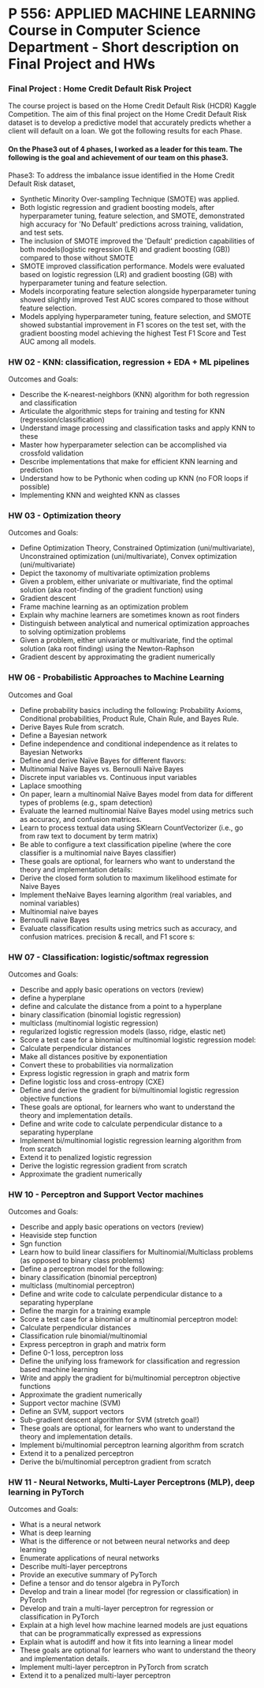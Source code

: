 # P 556: APPLIED MACHINE LEARNING Course in Computer Science Department - Short description on Final Project and HWs

### Final Project : Home Credit Default Risk Project
The course project is based on the Home Credit Default Risk (HCDR) Kaggle Competition.
The aim of this final project on the Home Credit Default Risk dataset is to develop a predictive model that accurately predicts whether a client will default on a loan. We got the following results for each Phase.

#### On the Phase3 out of 4 phases, I worked as a leader for this team. The following is the goal and achievement of our team on this phase3.
Phase3: To address the imbalance issue identified in the Home Credit Default Risk dataset,
- Synthetic Minority Over-sampling Technique (SMOTE) was applied.
- Both logistic regression and gradient boosting models, after hyperparameter tuning, feature selection, and SMOTE, demonstrated high accuracy for 'No Default' predictions across training, validation, and test sets.
- The inclusion of SMOTE improved the 'Default' prediction capabilities of both models(logistic regression (LR) and gradient boosting (GB)) compared to those without SMOTE
- SMOTE improved classification performance. Models were evaluated based on logistic regression (LR) and gradient boosting (GB) with hyperparameter tuning and feature selection.
- Models incorporating feature selection alongside hyperparameter tuning showed slightly improved Test AUC scores compared to those without feature selection.
- Models applying hyperparameter tuning, feature selection, and SMOTE showed substantial improvement in F1 scores on the test set, with the gradient boosting model achieving the highest Test F1 Score and Test AUC among all models.

### HW 02 - KNN: classification, regression + EDA + ML pipelines
Outcomes and Goals:
- Describe the K-nearest-neighbors (KNN) algorithm for both regression and classification
- Articulate the algorithmic steps for training and testing for KNN (regression/classification)
- Understand image processing and classification tasks and apply KNN to these
- Master how hyperparameter selection can be accomplished via crossfold validation
- Describe implementations that make for efficient KNN learning and prediction
- Understand how to be Pythonic when coding up KNN (no FOR loops if possible)
- Implementing KNN and weighted KNN as classes

### HW 03 - Optimization theory
Outcomes and Goals:
- Define Optimization Theory, Constrained Optimization (uni/multivariate), Unconstrained optimization (uni/multivariate), Convex optimization (uni/multivariate)
- Depict the taxonomy of multivariate optimization problems 
- Given a problem, either univariate or multivariate, find the optimal solution (aka root-finding of the gradient function) using
- Gradient descent
- Frame machine learning as an optimization problem
- Explain why machine learners are sometimes known as root finders
- Distinguish between analytical and numerical optimization approaches to solving optimization problems
- Given a problem, either univariate or multivariate, find the optimal solution (aka root finding) using the Newton-Raphson
- Gradient descent by approximating the gradient numerically

### HW 06 - Probabilistic Approaches to Machine Learning
Outcomes and Goal
- Define probability basics including the following: Probability Axioms, Conditional probabilities, Product Rule, Chain Rule, and Bayes Rule.
- Derive Bayes Rule from scratch.
- Define a Bayesian network
- Define independence and conditional independence as it relates to Bayesian Networks
- Define and derive Naïve Bayes for different flavors:
- Multinomial Naïve Bayes vs. Bernoulli Naïve Bayes
- Discrete input variables vs. Continuous input variables 
- Laplace smoothing
- On paper, learn a multinomial Naïve Bayes model from data for different types of problems (e.g., spam detection) 
- Evaluate the learned multinomial Naïve Bayes model using metrics such as accuracy, and confusion matrices.
- Learn to process textual data using  SKlearn CountVectorizer (i.e., go from raw text to document by term matrix)
- Be able to configure a text classification pipeline (where the core classifier is a multinomial naive Bayes classifier)
- These goals are optional, for learners who want to understand the theory and implementation details: 
- Derive the closed form solution to maximum likelihood estimate for Naive Bayes
- Implement theNaive Bayes learning algorithm  (real variables, and nominal variables)
- Multinomial naive bayes
- Bernoulli  naive Bayes
- Evaluate classification results using metrics such as accuracy, and confusion matrices.  precision & recall, and F1 score s:

### HW 07 - Classification: logistic/softmax regression
Outcomes and Goals:
- Describe and apply basic operations on vectors (review)
- define a hyperplane
- define and calculate the distance from a point to a hyperplane
- binary classification (binomial logistic regression)
- multiclass (multinomial logistic regression)
- regularized logistic regression models (lasso, ridge, elastic net)
- Score a test case for a binomial or multinomial logistic regression model:
- Calculate perpendicular distances
- Make all distances positive by exponentiation
- Convert these to probabilities via normalization
- Express logistic regression in graph and matrix form
- Define logistic loss and cross-entropy (CXE)
- Define and derive the gradient for bi/multinomial logistic regression objective functions
- These goals are optional, for learners who want to understand the theory and implementation details. 
- Define and write code to calculate perpendicular distance to a separating hyperplane
- Implement bi/multinomial logistic regression learning algorithm from from scratch
- Extend it to penalized logistic regression
- Derive the logistic regression gradient from scratch
- Approximate the gradient numerically

### HW 10 - Perceptron and Support Vector machines
Outcomes and Goals:
- Describe and apply basic operations on vectors (review)
- Heaviside step function
- Sgn function
- Learn how to build  linear classifiers for Multinomial/Multiclass problems (as opposed to binary class problems)
- Define a perceptron model for the following:
- binary classification (binomial perceptron)
- multiclass (multinomial perceptron)
- Define and write code to calculate perpendicular distance to a separating hyperplane
- Define the margin for a training example
- Score a test case for a binomial or a multinomial perceptron model:
- Calculate perpendicular distances
- Classification rule binomial/multinomial 
- Express perceptron in graph and matrix form
- Define 0-1 loss, perceptron loss
- Define the unifying loss framework for classification and regression based machine learning
- Write and apply the gradient for bi/multinomial perceptron objective functions
- Approximate the gradient numerically
- Support vector machine (SVM)
- Define an SVM, support vectors
- Sub-gradient descent algorithm for SVM (stretch goal!)
- These goals are optional, for learners who want to understand the theory and implementation details. 
- Implement bi/multinomial perceptron learning algorithm from scratch
- Extend it to a penalized perceptron
- Derive the bi/multinomial perceptron  gradient from scratch

### HW 11 - Neural Networks, Multi-Layer Perceptrons (MLP), deep learning in PyTorch
Outcomes and Goals:
- What is a  neural network
- What is deep learning
- What is the difference or not between neural networks and deep learning
- Enumerate applications of neural networks
- Describe  multi-layer perceptrons
- Provide an executive summary of PyTorch
- Define a tensor and do tensor algebra in PyTorch
- Develop and train a linear model (for regression or classification) in  PyTorch 
- Develop and train a multi-layer perceptron for regression or classification in  PyTorch 
- Explain at a high level how machine learned models are just equations that can be programmatically expressed as expressions
- Explain what is autodiff and how it fits into learning a linear model
- These goals are optional for learners who want to understand the theory and implementation details. 
- Implement multi-layer perceptron in PyTorch from scratch
- Extend it to a penalized multi-layer perceptron
